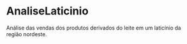 # AnaliseLaticinio
 Análise das vendas dos produtos derivados do leite em um laticínio da região nordeste.

